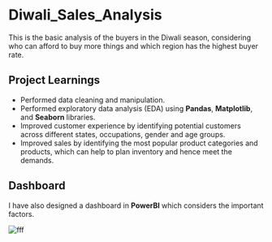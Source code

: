 # Diwali_Sales_Analysis

This is the basic analysis of the buyers in the Diwali season, considering who can afford to buy more things and which region has the highest buyer rate.

## Project Learnings
- Performed data cleaning and manipulation.
- Performed exploratory data analysis (EDA) using **Pandas**, **Matplotlib**, and **Seaborn** libraries.
- Improved customer experience by identifying potential customers across different states, occupations, gender and age groups.
- Improved sales by identifying the most popular product categories and products, which can help to plan inventory and hence meet the demands.

## Dashboard
I have also designed a dashboard in **PowerBI** which considers the important factors.

![fff](https://github.com/Lanchavi/Diwali_Sales_Analysis/assets/86043520/15db785b-fff1-4258-bf38-ca7ebadb792e)
